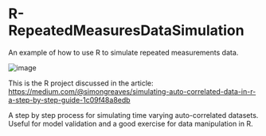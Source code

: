 # R-RepeatedMeasuresDataSimulation
An example of how to use R to simulate repeated measurements data.

![image](https://github.com/user-attachments/assets/1604cb9e-4b2a-441d-80e1-e1119123acec)

This is the R project discussed in the article:
https://medium.com/@simongreaves/simulating-auto-correlated-data-in-r-a-step-by-step-guide-1c09f48a8edb

A step by step process for simulating time varying auto-correlated datasets. Useful for model validation and a good exercise for data manipulation in R.
